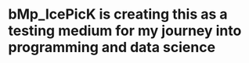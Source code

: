 # bMp_IcePicK is creating this as a testing medium for my journey into programming and data science
